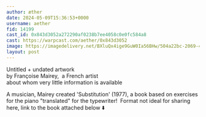 ```yaml
---
author: æther
date: 2024-05-09T15:36:53+0000
username: aether
fid: 14199
cast_id: 0x843d3052a272290af0238b7ee4058c0e0fc584a8
cast: https://warpcast.com/aether/0x843d3052
image: https://imagedelivery.net/BXluQx4ige9GuW0Ia56BHw/504a22bc-2069-4b9a-70b7-1bd5399a3700/original
layout: post
---
```

Untitled + undated artwork   
by Françoise Mairey,  a French artist   
about whom very little information is available   
  
A musician, Mairey created 'Substitution' (1977), a book based on exercises for the piano "translated" for the typewriter!  Format not ideal for sharing here, link to the book attached below ⬇️  

<img src='https://imagedelivery.net/BXluQx4ige9GuW0Ia56BHw/504a22bc-2069-4b9a-70b7-1bd5399a3700/original' alt='' referrerpolicy='no-referrer'/>